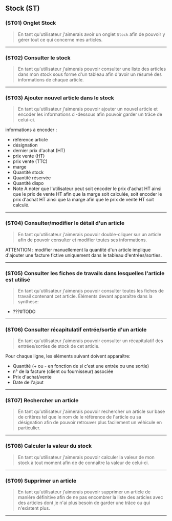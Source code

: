 ## Stock (ST)

<!--us-->
<!--title-->
### (ST01) Onglet Stock
<!--/title-->
<!--description-->
> En tant qu'utilisateur j'aimerais avoir un onglet `Stock` afin de pouvoir y gérer tout ce qui concerne mes articles.
<!--/description-->
<!--/us-->
---

<!--us-->
<!--title-->
### (ST02) Consulter le stock
> En tant qu'utilisateur j'aimerais pouvoir consulter une liste des articles dans mon stock sous forme d'un tableau afin d'avoir un résumé des informations de chaque article. 
<!--/title-->
<!--description-->
<!--/description-->
<!--/us-->

---

### (ST03) Ajouter nouvel article dans le stock
> En tant qu'utilisateur j'aimerais pouvoir ajouter un nouvel article et encoder les informations ci-dessous afin pouvoir garder un trâce de celui-ci.

informations à encoder :
  - référence article
  - désignation 
  - dernier prix d'achat (HT)
  - prix vente (HT)
  - prix vente (TTC)
  - marge 
  - Quantité stock 
  - Quantité réservée
  - Quantité dispo 
  - Note 
A noter que l'utilisateur peut soit encoder le prix d'achat HT ainsi que le prix de vente HT afin que la marge soit calculée, soit encoder le prix d'achat HT ainsi que la marge afin que le prix de vente HT soit calculé.

---

### (ST04) Consulter/modifier le détail d'un article
> En tant qu'utilisateur j'aimerais pouvoir double-cliquer sur un article afin de pouvoir consulter et modifier toutes ses informations.

ATTENTION : modifier manuellement la quantité d'un article implique d'ajouter une facture fictive uniquement dans le tableau d'entrées/sorties. 

---

### (ST05) Consulter les fiches de travails dans lesquelles l'article est utilisé
> En tant qu'utilisateur j'aimerais pouvoir consulter toutes les fiches de travail contenant cet article.
Éléments devant apparaître dans la synthèse: 
  - ???#TODO

---

### (ST06) Consulter récapitulatif entrée/sortie d'un article
> En tant qu'utilisateur j'aimerais pouvoir consulter un récapitulatif des entrées/sorties de stock de cet article.

Pour chaque ligne, les éléments suivant doivent apparaître: 
  - Quantité (+ ou - en fonction de si c'est une entrée ou une sortie)
  - n° de la facture (client ou fournisseur) associée 
  - Prix d'achat/vente 
  - Date de l'ajout
  
---

### (ST07) Rechercher un article
> En tant qu'utilisateur j'aimerais pouvoir rechercher un article sur base de critères tel que le nom de le référence de l'article ou sa désignation afin de pouvoir retrouver plus facilement un véhicule en particulier.

---

### (ST08) Calculer la valeur du stock
> En tant qu'utilisateur j'aimerais pouvoir calculer la valeur de mon stock à tout moment afin de de connaître la valeur de celui-ci.

---

### (ST09) Supprimer un article
> En tant qu'utilisateur j'aimerais pouvoir supprimer un article de manière définitive afin de ne pas encombrer la liste des articles avec des articles dont je n'ai plus besoin de garder une trâce ou qui n'existent plus.

---
